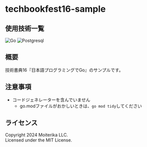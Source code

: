 # techbookfest16-sample

## 使用技術一覧

<img src="https://img.shields.io/badge/-Go-76E1FE.svg?logo=go&style=plastic" alt="Go">
<img src="https://img.shields.io/badge/-Postgresql-336791.svg?logo=postgresql&style=plastic" alt="Postgresql">

## 概要

技術書典16『日本語プログラミングでGo』のサンプルです。

## 注意事項

- コードジェネレーターを含んでいません
  - go.modファイルがおかしいときは、`go mod tidy`してください

## ライセンス

Copyright 2024 Moiterika LLC.  
Licensed under the MIT License.
